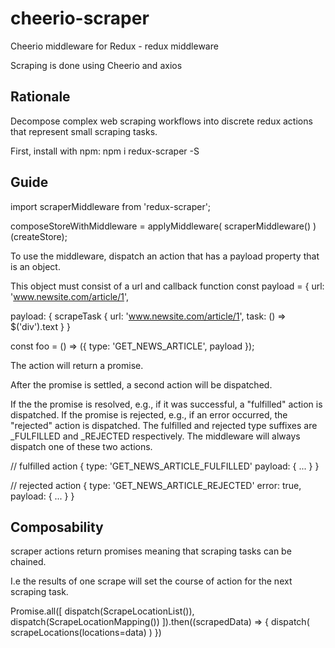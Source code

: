 # cheerio-scraper
Cheerio middleware for Redux - redux middleware

Scraping is done using Cheerio and axios

## Rationale

Decompose complex web scraping workflows into discrete redux actions that represent small scraping tasks.


First, install with npm: npm i redux-scraper -S

## Guide

import scraperMiddleware from 'redux-scraper';

composeStoreWithMiddleware = applyMiddleware(
  scraperMiddleware()
)(createStore);


To use the middleware, dispatch an action that has a payload property that is an object.

This object must consist of a url and callback function
const payload = { 
   url: 'www.newsite.com/article/1',

payload: {
            scrapeTask {
              url: 'www.newsite.com/article/1',
              task: () => $('div').text
            } 
         }

const foo = () => ({
  type: 'GET_NEWS_ARTICLE',
  payload
});


The action will return a promise.


After the promise is settled, a second action will be dispatched. 

If the the promise is resolved, e.g., if it was successful, a "fulfilled" action is dispatched. If the promise is rejected, e.g., if an error occurred, the "rejected" action is dispatched. The fulfilled and rejected type suffixes are _FULFILLED and _REJECTED respectively. The middleware will always dispatch one of these two actions.

// fulfilled action
{
  type: 'GET_NEWS_ARTICLE_FULFILLED'
  payload: {
    ...
  }
}

// rejected action
{
  type: 'GET_NEWS_ARTICLE_REJECTED'
  error: true,
  payload: {
    ...
  }
}


## Composability

scraper actions return promises meaning that scraping tasks can be chained.

I.e the results of one scrape will set the course of action for the next scraping task.

Promise.all([
  dispatch(ScrapeLocationList()),
  dispatch(ScrapeLocationMapping())
]).then((scrapedData) => {
  dispatch(
    scrapeLocations(locations=data)
  )
})